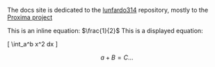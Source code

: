 The docs site is dedicated to the [lunfardo314](https://github.com/lunfardo314) repository, mostly to the [Proxima project](https://github.com/lunfardo314/proxima)

This is an inline equation: $\frac{1}{2}$
This is a displayed equation:

\[ \int_a^b x^2 dx \]

$$
a+B = C \dots
$$